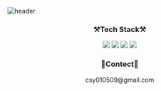 ![header](https://capsule-render.vercel.app/api?type=waving&color=auto&idx=25&height=300&section=header&text=SeoyeonChoi&fontSize=90)

<h3 align="center">⚒️Tech Stack⚒️</h3>

<p align="center">
<img src="https://img.shields.io/badge/C++-00599C?style=flat-square&logo=C%2B%2B&logoColor=white">
<img src="https://img.shields.io/badge/C%20Sharp-239120?style=flat-square&logo=CSharp&logoColor=white">
<img src="https://img.shields.io/badge/C-A8B9CC?style=flat-square&logo=C&logoColor=white">
<img src="https://img.shields.io/badge/Unity-black?style=flat-square&logo=Unity&logoColor=white">
</p>

<h3 align="center">📨Contect📨</h3>
<p align="center">csy010509@gmail.com</p>
